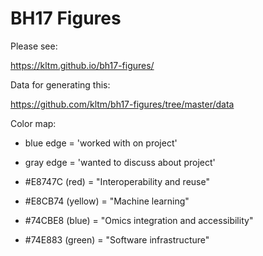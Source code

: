 # BH17 Figures

Please see:

https://kltm.github.io/bh17-figures/

Data for generating this:

https://github.com/kltm/bh17-figures/tree/master/data

Color map:

* blue edge = 'worked with on project'
* gray edge = 'wanted to discuss about project'

* #E8747C (red) = "Interoperability and reuse"
* #E8CB74 (yellow) = "Machine learning"
* #74CBE8 (blue) = "Omics integration and accessibility"
* #74E883 (green) = "Software infrastructure"
